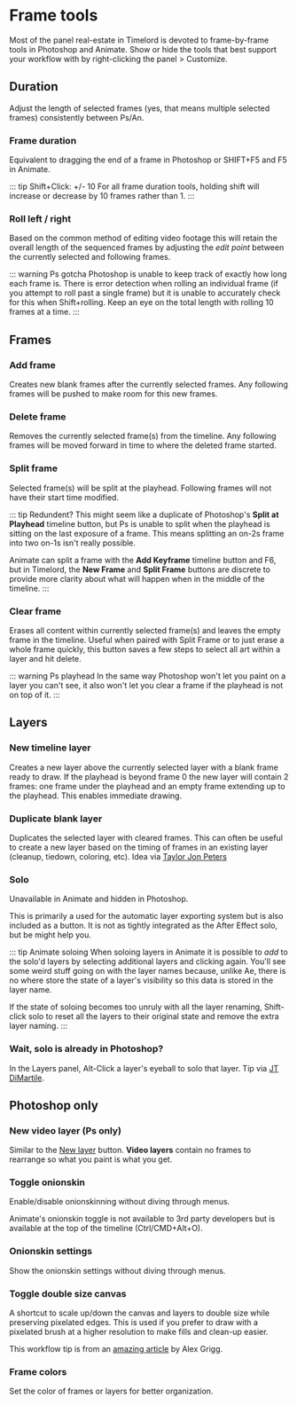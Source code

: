 # Frame tools

Most of the panel real-estate in Timelord is devoted to frame-by-frame tools in Photoshop and Animate. Show or hide the tools that best support your workflow with by right-clicking the panel > Customize. 

## Duration

Adjust the length of selected frames (yes, that means multiple selected frames) consistently between Ps/An.

<Screenshot 
    url="/timelord/DurationRoll.gif" 
    alt="Frame duration" 
    width="540px"
    center />

<Screenshot 
    url="/timelord/icon/frame-dur.svg" 
    alt="Frame duration" 
    toolbar />

### Frame duration 
Equivalent to dragging the end of a frame in Photoshop or SHIFT+F5 and F5 in Animate.

::: tip Shift+Click: +/- 10
For all frame duration tools, holding shift will increase or decrease by 10 frames rather than 1.
:::

<Screenshot 
    url="/timelord/icon/frame-roll.svg" 
    alt="Increase duration" 
    toolbar />

### Roll left / right

Based on the common method of editing video footage this will retain the overall length of the sequenced frames by adjusting the *edit point* between the currently selected and following frames.

::: warning Ps gotcha
Photoshop is unable to keep track of exactly how long each frame is. There is error detection when rolling an individual frame (if you attempt to roll past a single frame) but it is unable to accurately check for this when Shift+rolling. Keep an eye on the total length with rolling 10 frames at a time.
:::


## Frames

<Screenshot 
    url="/timelord/FrameTools.gif" 
    alt="Frame duration" 
    width="540px"
    center />


<Screenshot 
    url="/timelord/icon/frame-new.svg" 
    alt="Add frame" 
    toolbar />

### Add frame

Creates new blank frames after the currently selected frames. Any following frames will be pushed to make room for this new frames.

<Screenshot 
    url="/timelord/icon/frame-delete.svg" 
    alt="Delete frame" 
    toolbar />

### Delete frame

Removes the currently selected frame(s) from the timeline. Any following frames will be moved forward in time to where the deleted frame started.

<Screenshot 
    url="/timelord/icon/frame-split.svg" 
    alt="Split frame" 
    toolbar />

### Split frame

Selected frame(s) will be split at the playhead. Following frames will not have their start time modified.

::: tip Redundent?
This might seem like a duplicate of Photoshop's **Split at Playhead** timeline button, but Ps is unable to split when the playhead is sitting on the last exposure of a frame. This means splitting an on-2s frame into two on-1s isn't really possible.

Animate can split a frame with the **Add Keyframe** timeline button and F6, but in Timelord, the **New Frame** and **Split Frame** buttons are discrete to provide more clarity about what will happen when in the middle of the timeline.
:::

<Screenshot 
    url="/timelord/icon/frame-clear.svg" 
    alt="Clear frame" 
    toolbar />

### Clear frame

Erases all content within currently selected frame(s) and leaves the empty frame in the timeline. Useful when paired with Split Frame or to just erase a whole frame quickly, this button saves a few steps to select all art within a layer and hit delete.

::: warning Ps playhead
In the same way Photoshop won't let you paint on a layer you can't see, it also won't let you clear a frame if the playhead is not on top of it. 
:::



## Layers

<Screenshot 
    url="/timelord/icon/layer-new.svg" 
    alt="New timeline layer" 
    toolbar />

### New timeline layer

Creates a new layer above the currently selected layer with a blank frame ready to draw. If the playhead is beyond frame 0 the new layer will contain 2 frames: one frame under the playhead and an empty frame extending up to the playhead. This enables immediate drawing.

<Screenshot 
    url="/timelord/icon/layer-dup-blank.svg" 
    alt="Duplicate blank layer" 
    toolbar />

### Duplicate blank layer

Duplicates the selected layer with cleared frames. This can often be useful to create a new layer based on the timing of frames in an existing layer (cleanup, tiedown, coloring, etc). Idea via [Taylor Jon Peters](https://tjpeters.ca/)

<Screenshot 
    url="/timelord/icon/layer-solo.svg" 
    alt="Solo layer" 
    toolbar />

### Solo

Unavailable in Animate and hidden in Photoshop.

This is primarily a used for the automatic layer exporting system but is also included as a button. It is not as tightly integrated as the After Effect solo, but be might help you. 

::: tip Animate soloing
When soloing layers in Animate it is possible to *add* to the solo'd layers by selecting additional layers and clicking again. You'll see some weird stuff going on with the layer names because, unlike Ae, there is no where store the state of a layer's visibility so this data is stored in the layer name.

If the state of soloing becomes too unruly with all the layer renaming, Shift-click solo to reset all the layers to their original state and remove the extra layer naming.
:::

### Wait, solo is already in Photoshop?

In the Layers panel, Alt-Click a layer's eyeball to solo that layer. Tip via [JT DiMartile](https://variablemedium.com/).



## Photoshop only


<Screenshot 
    url="/timelord/icon/layer-new-video.svg" 
    alt="New video layer" 
    toolbar />

### New video layer (Ps only)

Similar to the [New layer](#new-timeline-layer) button. **Video layers** contain no frames to rearrange so what you paint is what you get. 

<Screenshot 
    url="/timelord/icon/onionskin.svg" 
    alt="Toggle onionskin" 
    toolbar />

### Toggle onionskin

Enable/disable onionskinning without diving through menus. 

Animate's onionskin toggle is not available to 3rd party developers but is available at the top of the timeline (Ctrl/CMD+Alt+O).


<Screenshot 
    url="/timelord/icon/onionskin-settings.svg" 
    alt="Toggle onionskin" 
    toolbar />

### Onionskin settings

Show the onionskin settings without diving through menus.


<Screenshot 
    url="/timelord/icon/size-double.svg" 
    alt="Toggle canvas double size" 
    toolbar />

### Toggle double size canvas

A shortcut to scale up/down the canvas and layers to double size while preserving pixelated edges. This is used if you prefer to draw with a pixelated brush at a higher resolution to make fills and clean-up easier. 

This workflow tip is from an [amazing article](https://medium.com/@joyybox/making-born-in-a-void-85e43d3376ec#b494) by Alex Grigg.

<Screenshot 
    url="/timelord/icon/frame-colors.svg" 
    alt="Frame colors" 
    toolbar />

### Frame colors 

Set the color of frames or layers for better organization. 